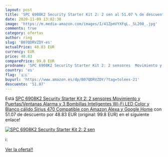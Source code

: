 ```yaml
---
layout: post
title: 'SPC 6908K2 Security Starter Kit 2: 2 sen al 51.07 % de descuento'
date: 2020-11-09 13:02:30
image: 'https://m.media-amazon.com/images/I/41ZpmVYXFqL._SL200_.jpg'
comments: true
category: ofertas
author: ring
slug: 'B07QDRVZDY-es'
actualPrice: 48.83 EUR
currency: EUR
price: 48.83
comparePrice: 99.8 EUR
prodname: 'SPC 6908K2 Security Starter Kit 2: 2 sensores  Movimiento y Puertas/Ventanas   Alarma y 3 Bombillas Inteligentes Wi-Fi LED Color y Blanco cálido Sirius 470  Compatible con Amazon Alexa y Google Home'
country: 'es'
flag: '🇪🇸'
buyurl: 'https://www.amazon.es/dp/B07QDRVZDY/?tag=tolees-21'
descuento: '51.07'
---
```


Está [SPC 6908K2 Security Starter Kit 2: 2 sensores  Movimiento y Puertas/Ventanas   Alarma y 3 Bombillas Inteligentes Wi-Fi LED Color y Blanco cálido Sirius 470  Compatible con Amazon Alexa y Google Home](https://www.amazon.es/dp/B07QDRVZDY/?tag=tolees-21) con 51.07 de descuento por 48.83 EUR (original: 99.8 EUR) en el siguiente enlace!

[![SPC 6908K2 Security Starter Kit 2: 2 sen](https://m.media-amazon.com/images/I/41ZpmVYXFqL._SL200_.jpg)](https://www.amazon.es/dp/B07QDRVZDY/?tag=tolees-21)

ℹ️:


[Ver la oferta!!](https://www.amazon.es/dp/B07QDRVZDY/?tag=tolees-21)
